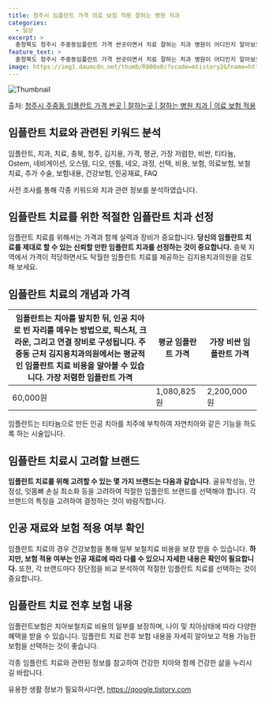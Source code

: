 ```yaml
---
title: 청주시 임플란트 가격 의료 보험 적용 잘하는 병원 치과
categories:
  - 일상
excerpt: >
  충청북도 청주시 주중동임플란트 가격 싼곳이면서 치료 잘하는 치과 병원이 어디인지 알아보도록 하겠습니다. 충청북도 청주시 주중동에 위치한 김지용치과의원 순서대로 안내 드리며, 임플란트 치료시 신경써야 할 부분 또한 같이 공유 드리겠습니다.2024년 임플란트 가격 살펴보기 👈 클릭임플란트 평균 가격김지용치과의원표 내에 있는 전화 번호를 클릭 하시면 김지용치과의원로 바로 전화 연결 됩니다.분류주소전화번호치과의원충청북도 청주시 청원구 충청대로 179, 2층 (주중동)📞043-216-0028로 전화하기김지용치과의원 위치 확인하기 👈 클릭요일운영시간월요일09:30~19:00화요일09:30~19:00수요일09:30~19:00목요일09:30~19:00금요일09:30~19:00토요일..
feature_text: >
  충청북도 청주시 주중동임플란트 가격 싼곳이면서 치료 잘하는 치과 병원이 어디인지 알아보도록 하겠습니다. 충청북도 청주시 주중동에 위치한 김지용치과의원 순서대로 안내 드리며, 임플란트 치료시 신경써야 할 부분 또한 같이 공유 드리겠습니다.2024년 임플란트 가격 살펴보기 👈 클릭임플란트 평균 가격김지용치과의원표 내에 있는 전화 번호를 클릭 하시면 김지용치과의원로 바로 전화 연결 됩니다.분류주소전화번호치과의원충청북도 청주시 청원구 충청대로 179, 2층 (주중동)📞043-216-0028로 전화하기김지용치과의원 위치 확인하기 👈 클릭요일운영시간월요일09:30~19:00화요일09:30~19:00수요일09:30~19:00목요일09:30~19:00금요일09:30~19:00토요일..
image: https://img1.daumcdn.net/thumb/R800x0/?scode=mtistory2&fname=https%3A%2F%2Fblog.kakaocdn.net%2Fdn%2FbC4Hz2%2FbtsG0Sls0hU%2FkJW1qkGdh0NmM50VsIhYRk%2Fimg.webp
---
```


![Thumbnail](https://img1.daumcdn.net/thumb/R800x0/?scode=mtistory2&fname=https%3A%2F%2Fblog.kakaocdn.net%2Fdn%2FbC4Hz2%2FbtsG0Sls0hU%2FkJW1qkGdh0NmM50VsIhYRk%2Fimg.webp)

<p>출처: <a href="https://qoogle.tistory.com/7170" rel="dofollow">청주시 주중동 임플란트 가격 싼곳 | 잘하는곳 | 잘하는 병원 치과 | 의료 보험 적용</a> </p>

## 임플란트 치료와 관련된 키워드 분석

임플란트, 치과, 치료, 충북, 청주, 김지용, 가격, 평균, 가장 저렴한, 비싼, 티타늄, Ostem, 네비게이션, 오스템, 디오, 덴튬,
네오, 과정, 선택, 비용, 보험, 의료보험, 보철치료, 추가 수술, 보험내용, 건강보험, 인공재료, FAQ

사전 조사를 통해 각종 키워드와 치과 관련 정보를 분석하였습니다.

## 임플란트 치료를 위한 적절한 임플란트 치과 선정

임플란트 치료를 위해서는 가격과 함께 실력과 장비가 중요합니다. **당신의 임플란트 치료를 제대로 할 수 있는 신뢰할 만한 임플란트 치과를
선정하는 것이 중요합니다.** 충북 지역에서 가격이 적당하면서도 탁월한 임플란트 치료를 제공하는 김지용치과의원을 검토해 보세요.

## 임플란트 치료의 개념과 가격

임플란트는 치아를 발치한 뒤, 인공 치아로 빈 자리를 메우는 방법으로, 픽스처, 크라운, 그리고 연결 장비로 구성됩니다. 주중동 근처 김지용치과의원에서는 평균적인 임플란트 치료 비용을 알아볼 수 있습니다.  **가장 저렴한 임플란트 가격** | **평균 임플란트 가격** | **가장 비싼 임플란트 가격**  
---|---|---  
60,000원 | 1,080,825원 | 2,200,000원  
임플란트는 티타늄으로 만든 인공 치아를 치주에 부착하여 자연치아와 같은 기능을 하도록 하는 시술입니다.

## 임플란트 치료시 고려할 브랜드

**임플란트 치료를 위해 고려할 수 있는 몇 가지 브랜드는 다음과 같습니다.** 골유착성능, 안정성, 잇몸뼈 손실 최소화 등을 고려하여
적절한 임플란트 브랜드를 선택해야 합니다. 각 브랜드의 특징을 고려하여 결정하는 것이 바람직합니다.

## 인공 재료와 보험 적용 여부 확인

임플란트 치료의 경우 건강보험을 통해 일부 보철치료 비용을 보장 받을 수 있습니다. **하지만, 보험 적용 여부는 인공 재료에 따라 다를 수
있으니 자세한 내용은 확인이 필요합니다.** 또한, 각 브랜드마다 장단점을 비교 분석하여 적절한 임플란트 치료를 선택하는 것이 중요합니다.

## 임플란트 치료 전후 보험 내용

임플란트보험은 치아보철치료 비용의 일부를 보장하며, 나이 및 치아상태에 따라 다양한 혜택을 받을 수 있습니다. 임플란트 치료 전후 보험
내용을 자세히 알아보고 적용 가능한 보험을 선택하는 것이 좋습니다.

각종 임플란트 치료와 관련된 정보를 참고하여 건강한 치아와 함께 건강한 삶을 누리시길 바랍니다.

 

유용한 생활 정보가 필요하시다면, <a href="https://qoogle.tistory.com" rel="dofollow">https://qoogle.tistory.com</a>


